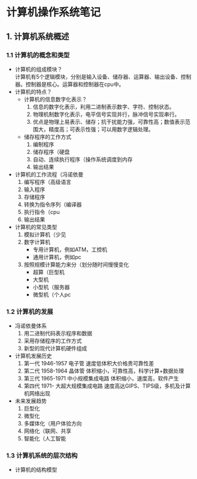 # 计算机操作系统笔记
## 1. 计算机系统概述
### 1.1 计算机的概念和类型
* 计算机的组成模块？  
    计算机有5个逻辑模块，分别是输入设备、储存器、运算器、输出设备、控制器。控制器是核心。运算器和控制器在cpu中。
* 计算机的特点？
    * 计算机的信息数字化表示？  
        1. 信息的数字化表示，利用二进制表示数字、字符、控制状态。
        2. 物理机制数字化表示，电平信号实现并行，脉冲信号实现串行。
        3. 优点是物理上易表示、储存；抗干扰能力强，可靠性高；数值表示范围大，精度高；可表示性强；可以用数字逻辑处理。
    * 储存程序的工作方式
        1. 编制程序
        2. 储存程序（硬盘
        3. 自动、连续执行程序（操作系统调度到内存
        4. 输出结果
* 计算机的工作流程（冯诺依曼
    1. 编写程序（高级语言
    2. 输入程序
    3. 存储程序
    4. 转换为指令序列（编译器
    5. 执行指令（cpu
    6. 输出结果
* 计算机的常见类型
    1. 模拟计算机（少见
    2. 数字计算机
        * 专用计算机，例如ATM，工控机
        * 通用计算机，例如pc
    3. 按照规模计算能力来分（划分随时间慢慢变化
        * 超算（巨型机
        * 大型机
        * 小型机（服务器
        * 微型机（个人pc
### 1.2 计算机的发展
* 冯诺依曼体系
    1. 用二进制代码表示程序和数据
    2. 采用存储程序的工作方式
    3. 新型的现代计算机硬件组成
* 计算机发展历史
    1. 第一代 1946-1957 电子管  速度低体积大价格贵可靠性差
    2. 第二代 1958-1964 晶体管  体积缩小，可靠性高，科学计算+数据处理
    3. 第三代 1965-1971 中小规模集成电路    体积缩小，速度高，软件产生
    4. 第四代 1971-     大超大规模集成电路  速度高达GIPS、TIPS级，多机及计算机网络出现
* 未来发展趋势
    1. 巨型化
    2. 微型化
    3. 多媒体化（用户体验方向
    4. 网络化（联网、共享
    5. 智能化（人工智能
### 1.3 计算机系统的层次结构
* 计算机的结构模型
